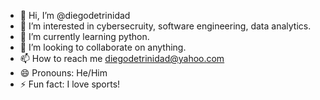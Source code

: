 - 👋 Hi, I’m @diegodetrinidad
- 👀 I’m interested in cybersecruity, software engineering, data analytics. 
- 🌱 I’m currently learning python.
- 💞️ I’m looking to collaborate on anything. 
- 📫 How to reach me diegodetrinidad@yahoo.com
- 😄 Pronouns: He/Him
- ⚡ Fun fact: I love sports!

<!---
diegodetrinidad/diegodetrinidad is a ✨ special ✨ repository because its `README.md` (this file) appears on your GitHub profile.
You can click the Preview link to take a look at your changes.
--->
